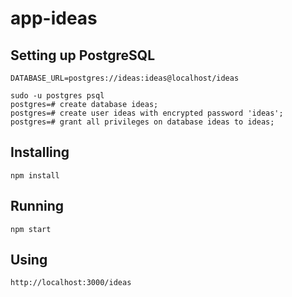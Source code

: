 # app-ideas

## Setting up PostgreSQL
```
DATABASE_URL=postgres://ideas:ideas@localhost/ideas
```

```
sudo -u postgres psql
postgres=# create database ideas;
postgres=# create user ideas with encrypted password 'ideas';
postgres=# grant all privileges on database ideas to ideas;
```

## Installing

```npm install```

## Running

```npm start```

## Using

```http://localhost:3000/ideas```
